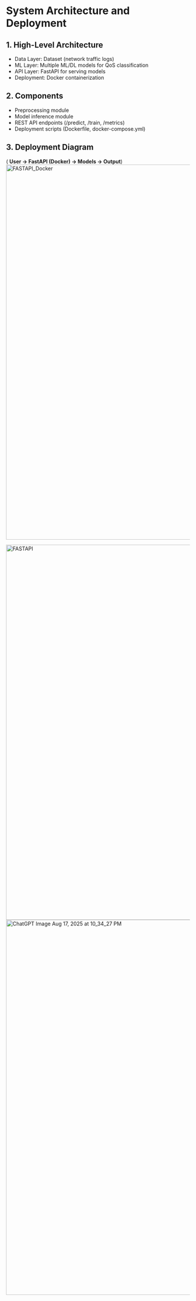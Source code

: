 # System Architecture and Deployment

## 1. High-Level Architecture
- Data Layer: Dataset (network traffic logs)
- ML Layer: Multiple ML/DL models for QoS classification
- API Layer: FastAPI for serving models
- Deployment: Docker containerization

## 2. Components
- Preprocessing module  
- Model inference module  
- REST API endpoints (/predict, /train, /metrics)  
- Deployment scripts (Dockerfile, docker-compose.yml)  

## 3. Deployment Diagram
( **User → FastAPI (Docker) → Models → Output**)
<img width="1536" height="1024" alt="FASTAPI_Docker" src="https://github.com/user-attachments/assets/2f463f55-cf02-43a1-8427-0282c354d2a7" />

<img width="1536" height="1024" alt="FASTAPI" src="https://github.com/user-attachments/assets/8a10e9ad-6b34-4b35-bce7-3b0bc69bfe88" />


<img width="1536" height="1024" alt="ChatGPT Image Aug 17, 2025 at 10_34_27 PM" src="https://github.com/user-attachments/assets/50274a2d-cdef-4b17-85b2-8053d3634b87" />




